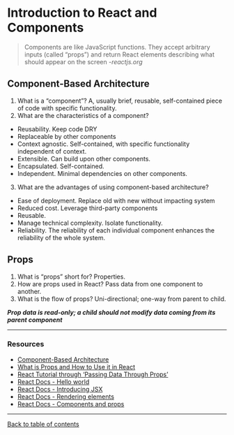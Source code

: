 # Introduction to React and Components
> Components are like JavaScript functions. They accept arbitrary inputs (called “props”) and return React elements describing what should appear on the screen -*reactjs.org*

## Component-Based Architecture
1. What is a “component”?  A, usually brief, reusable, self-contained piece of code with specific functionality.
2. What are the characteristics of a component?
  - Reusability.  Keep code DRY
  - Replaceable by other components
  - Context agnostic.  Self-contained, with specific functionality independent of context.
  - Extensible.  Can build upon other components.
  - Encapsulated.  Self-contained.
  - Independent.  Minimal dependencies on other components.
3. What are the advantages of using component-based architecture?
  - Ease of deployment.  Replace old with new without impacting system
  - Reduced cost.  Leverage third-party components
  - Reusable.
  - Manage technical complexity.  Isolate functionality.
  - Reliability.  The reliability of each individual component enhances the reliability of the whole system.
  
## Props
1. What is “props” short for?  Properties.
2. How are props used in React?  Pass data from one component to another.
2. What is the flow of props?  Uni-directional; one-way from parent to child.

***Prop data is read-only; a child should not modify data coming from its parent component***

---

### Resources

- [Component-Based Architecture](https://www.tutorialspoint.com/software_architecture_design/component_based_architecture.htm)
- [What is Props and How to Use it in React](https://itnext.io/what-is-props-and-how-to-use-it-in-react-da307f500da0#:~:text=%E2%80%9CProps%E2%80%9D%20is%20a%20special%20keyword,way%20from%20parent%20to%20child)
- [React Tutorial through ‘Passing Data Through Props’](https://reactjs.org/tutorial/tutorial.html)
- [React Docs - Hello world](https://reactjs.org/docs/hello-world.html)
- [React Docs - Introducing JSX](https://reactjs.org/docs/introducing-jsx.html)
- [React Docs - Rendering elements](https://reactjs.org/docs/rendering-elements.html)
- [React Docs - Components and props](https://reactjs.org/docs/components-and-props.html)

---

[Back to table of contents](../README.md)